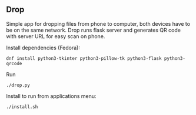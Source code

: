 ## Drop
Simple app for dropping files from phone to computer, both devices have to be on the same network.
Drop runs flask server and generates QR code with server URL for easy scan on phone.


Install dependencies (Fedora):
```
dnf install python3-tkinter python3-pillow-tk python3-flask python3-qrcode
```

Run
```
./drop.py
```

Install to run from applications menu:
```
./install.sh
```

